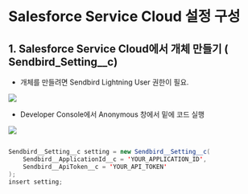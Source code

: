 # Salesforce Service Cloud 설정 구성

## 1. Salesforce Service Cloud에서 개체 만들기 ( Sendbird_Setting__c)

- 개체를 만들려면 Sendbird Lightning User 권한이 필요. 

<img src = "https://github.com/user-attachments/assets/4bc54d93-cc54-4cdb-81a7-7dce2b296f6c"/>

- Developer Console에서 Anonymous 창에서 밑에 코드 실행

<img src = "https://github.com/user-attachments/assets/8fe26107-3c0d-4de0-8c53-9f1f2976d25c"/>

``` java

Sendbird__Setting__c setting = new Sendbird__Setting__c(
    Sendbird__ApplicationId__c = 'YOUR_APPLICATION_ID',
    Sendbird__ApiToken__c = 'YOUR_API_TOKEN'
);
insert setting;

```
